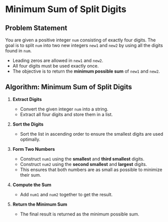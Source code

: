 # Minimum Sum of Split Digits

## Problem Statement
You are given a positive integer `num` consisting of exactly four digits. The goal is to split `num` into two new integers `new1` and `new2` by using all the digits found in `num`. 

- Leading zeros are allowed in `new1` and `new2`.
- All four digits must be used exactly once.
- The objective is to return the **minimum possible sum** of `new1` and `new2`.

## Algorithm: Minimum Sum of Split Digits

1. **Extract Digits**  
   - Convert the given integer `num` into a string.  
   - Extract all four digits and store them in a list.  

2. **Sort the Digits**  
   - Sort the list in ascending order to ensure the smallest digits are used optimally.  

3. **Form Two Numbers**  
   - Construct `num1` using the **smallest** and **third smallest** digits.  
   - Construct `num2` using the **second smallest** and **largest** digits.  
   - This ensures that both numbers are as small as possible to minimize their sum.  

4. **Compute the Sum**  
   - Add `num1` and `num2` together to get the result.  

5. **Return the Minimum Sum**  
   - The final result is returned as the minimum possible sum.
